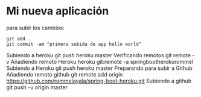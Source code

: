 Mi nueva aplicación
====================

para subir los cambios:

    git add .
    git commit -am "primera subida de app hello world"
Subiendo a heroku
    git push heroku master
Verificando remotos
    git remote -v
Añadiendo remoto Heroku
    heroku git:remote -a springbootherokurommel
Subiendo a Heroku
    git push heroku master
Preparando para subir a Github
Añadiendo remoto github
    git remote add origin https://github.com/rommelayala/spring-boot-heroku.git
Subiendo a github
    git push -u origin master
